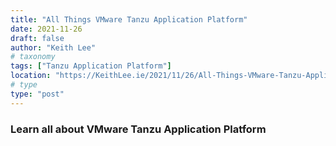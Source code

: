```yaml
---
title: "All Things VMware Tanzu Application Platform"
date: 2021-11-26
draft: false
author: "Keith Lee"
# taxonomy
tags: ["Tanzu Application Platform"]
location: "https://KeithLee.ie/2021/11/26/All-Things-VMware-Tanzu-Application-Platform/"
# type
type: "post"
---
```


### Learn all about VMware Tanzu Application Platform
